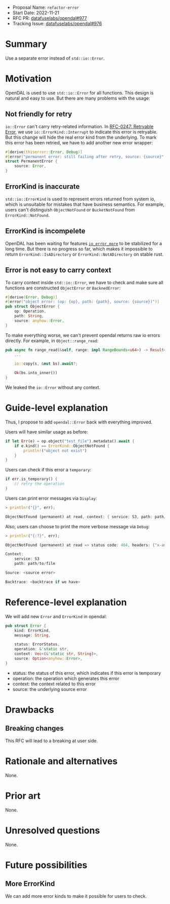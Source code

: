 - Proposal Name: `refactor-error`
- Start Date: 2022-11-21
- RFC PR: [datafuselabs/opendal#977](https://github.com/datafuselabs/opendal/pull/977)
- Tracking Issue: [datafuselabs/opendal#976](https://github.com/datafuselabs/opendal/pull/976)

# Summary

Use a separate error instead of `std::io::Error`.

# Motivation

OpenDAL is used to use `std::io::Error` for all functions. This design is natural and easy to use. But there are many problems with the usage:

## Not friendly for retry

`io::Error` can't carry retry-related information. In [RFC-0247: Retryable Error](./0247-retryable-error.md), we use `io::ErrorKind::Interrupt` to indicate this error is retryable. But this change will hide the real error kind from the underlying. To mark this error has been retried, we have to add another new error wrapper:

```rust
#[derive(thiserror::Error, Debug)]
#[error("permanent error: still failing after retry, source: {source}")]
struct PermanentError {
    source: Error,
}
```

## ErrorKind is inaccurate

`std::io::ErrorKind` is used to represent errors returned from system io, which is unsuitable for mistakes that have business semantics. For example, users can't distinguish `ObjectNotFound` or `BucketNotFound` from `ErrorKind::NotFound`.

## ErrorKind is incompelete

OpenDAL has been waiting for features [`io_error_more`](https://github.com/rust-lang/rust/issues/86442) to be stabilized for a long time. But there is no progress so far, which makes it impossible to return `ErrorKind::IsADirectory` or `ErrorKind::NotADirectory` on stable rust.

## Error is not easy to carry context

To carry context inside `std::io::Error`, we have to check and make sure all functions are constructed `ObjectError` or `BacknedError`:

```rust
#[derive(Error, Debug)]
#[error("object error: (op: {op}, path: {path}, source: {source})")]
pub struct ObjectError {
    op: Operation,
    path: String,
    source: anyhow::Error,
}
```

To make everything worse, we can't prevent opendal returns raw io errors directly. For example, in `Object::range_read`:

```rust
pub async fn range_read(&self, range: impl RangeBounds<u64>) -> Result<Vec<u8>> {
    ...

    io::copy(s, &mut bs).await?;

    Ok(bs.into_inner())
}
```

We leaked the `io::Error` without any context.

# Guide-level explanation

Thus, I propose to add `opendal::Error` back with everything improved.

Users will have similar usage as before:

```rust
if let Err(e) = op.object("test_file").metadata().await {
    if e.kind() == ErrorKind::ObjectNotFound {
        println!("object not exist")
    }
}
```

Users can check if this error a `temporary`:

```rust
if err.is_temporary() {
    // retry the operation
}
```

Users can print error messages via `Display`:

```rust
> println!("{}", err);

ObjectNotFound (permanent) at read, context: { service: S3, path: path/to/file } => status code: 404, headers: {"x-amz-request-id": "GCYDTQX51YRSF4ZF", "x-amz-id-2": "EH0vV6lTwWk+lFXqCMCBSk1oovqhG4bzALU9+sUudyw7TEVrfWm2o/AFJKhYKpdGqOoBZGgMTC0=", "content-type": "application/xml", "date": "Mon, 21 Nov 2022 05:26:37 GMT", "server": "AmazonS3"}, body: ""
```

Also, users can choose to print the more verbose message via `Debug`:

```rust
> println!("{:?}", err);

ObjectNotFound (permanent) at read => status code: 404, headers: {"x-amz-request-id": "GCYDTQX51YRSF4ZF", "x-amz-id-2": "EH0vV6lTwWk+lFXqCMCBSk1oovqhG4bzALU9+sUudyw7TEVrfWm2o/AFJKhYKpdGqOoBZGgMTC0=", "content-type": "application/xml", "date": "Mon, 21 Nov 2022 05:26:37 GMT", "server": "AmazonS3"}, body: ""

Context:
    service: S3
    path: path/to/file

Source: <source error>

Backtrace: <backtrace if we have>
```

# Reference-level explanation

We will add new `Error` and `ErrorKind` in opendal:

```rust
pub struct Error {
    kind: ErrorKind,
    message: String,

    status: ErrorStatus,
    operation: &'static str,
    context: Vec<(&'static str, String)>,
    source: Option<anyhow::Error>,
}
```

- status: the status of this error, which indicates if this error is temporary
- operation: the operation which generates this error
- context: the context related to this error
- source: the underlying source error

# Drawbacks

## Breaking changes

This RFC will lead to a breaking at user side.

# Rationale and alternatives

None.

# Prior art

None.

# Unresolved questions

None.

# Future possibilities

## More ErrorKind

We can add more error kinds to make it possible for users to check.
